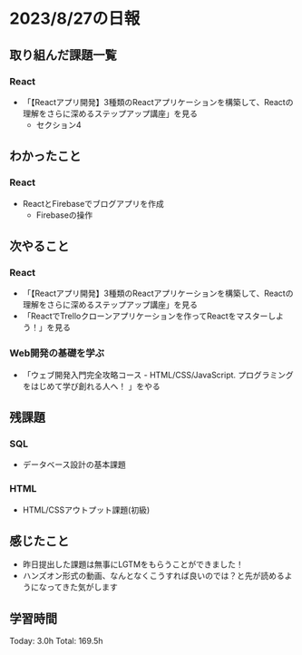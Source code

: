 # 2023/8/27の日報
## 取り組んだ課題一覧
### React
* 「【Reactアプリ開発】3種類のReactアプリケーションを構築して、Reactの理解をさらに深めるステップアップ講座」を見る
    * セクション4
## わかったこと
### React
* ReactとFirebaseでブログアプリを作成
    * Firebaseの操作
## 次やること
### React
* 「【Reactアプリ開発】3種類のReactアプリケーションを構築して、Reactの理解をさらに深めるステップアップ講座」を見る
* 「ReactでTrelloクローンアプリケーションを作ってReactをマスターしよう！」を見る
### Web開発の基礎を学ぶ
* 「ウェブ開発入門完全攻略コース - HTML/CSS/JavaScript. プログラミングをはじめて学び創れる人へ！ 」をやる
## 残課題
### SQL
* データベース設計の基本課題
### HTML
* HTML/CSSアウトプット課題(初級)
## 感じたこと
* 昨日提出した課題は無事にLGTMをもらうことができました！
* ハンズオン形式の動画、なんとなくこうすれば良いのでは？と先が読めるようになってきた気がします
## 学習時間
Today: 3.0h
Total: 169.5h
